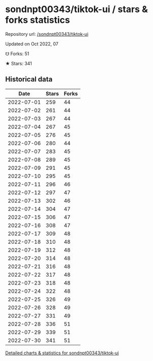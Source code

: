 # sondnpt00343/tiktok-ui / stars & forks statistics

Repository url: [/sondnpt00343/tiktok-ui](https://github.com/sondnpt00343/tiktok-ui)

Updated on Oct 2022, 07

☋ Forks: 51

★ Stars: 341

## Historical data
| Date | Stars | Forks |
|------|-------|-------|
| 2022-07-01 | 259 | 44 | 
| 2022-07-02 | 261 | 44 | 
| 2022-07-03 | 267 | 44 | 
| 2022-07-04 | 267 | 45 | 
| 2022-07-05 | 276 | 45 | 
| 2022-07-06 | 280 | 44 | 
| 2022-07-07 | 283 | 45 | 
| 2022-07-08 | 289 | 45 | 
| 2022-07-09 | 291 | 45 | 
| 2022-07-10 | 295 | 45 | 
| 2022-07-11 | 296 | 46 | 
| 2022-07-12 | 297 | 47 | 
| 2022-07-13 | 302 | 46 | 
| 2022-07-14 | 304 | 47 | 
| 2022-07-15 | 306 | 47 | 
| 2022-07-16 | 308 | 47 | 
| 2022-07-17 | 309 | 48 | 
| 2022-07-18 | 310 | 48 | 
| 2022-07-19 | 312 | 48 | 
| 2022-07-20 | 314 | 48 | 
| 2022-07-21 | 316 | 48 | 
| 2022-07-22 | 317 | 48 | 
| 2022-07-23 | 318 | 48 | 
| 2022-07-24 | 322 | 48 | 
| 2022-07-25 | 326 | 49 | 
| 2022-07-26 | 328 | 49 | 
| 2022-07-27 | 331 | 49 | 
| 2022-07-28 | 336 | 51 | 
| 2022-07-29 | 339 | 51 | 
| 2022-07-30 | 341 | 51 | 


[Detailed charts & statistics for sondnpt00343/tiktok-ui](https://reviewgithub.com/rep/sondnpt00343/tiktok-ui)

